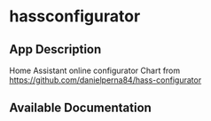 # hassconfigurator

## App Description

Home Assistant online configurator Chart from https://github.com/danielperna84/hass-configurator

## Available Documentation

